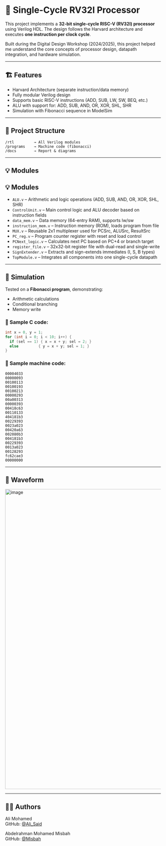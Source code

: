 # 🧠 Single-Cycle RV32I Processor

This project implements a **32-bit single-cycle RISC-V (RV32I) processor** using Verilog HDL. The design follows the Harvard architecture and executes **one instruction per clock cycle**.

Built during the Digital Design Workshop (2024/2025), this project helped me understand the core concepts of processor design, datapath integration, and hardware simulation.

---

## 🏗️ Features

- Harvard Architecture (separate instruction/data memory)
- Fully modular Verilog design
- Supports basic RISC-V instructions (ADD, SUB, LW, SW, BEQ, etc.)
- ALU with support for: ADD, SUB, AND, OR, XOR, SHL, SHR
- Simulation with Fibonacci sequence in ModelSim

---

## 📁 Project Structure

```
/rtl         → All Verilog modules
/programs    → Machine code (fibonacci)
/docs        → Report & diagrams
```

---

## 💡 Modules

## 💡 Modules

- `ALU.v` – Arithmetic and logic operations (ADD, SUB, AND, OR, XOR, SHL, SHR)
- `ControlUnit.v` – Main control logic and ALU decoder based on instruction fields
- `data_mem.v` – Data memory (64-entry RAM), supports lw/sw
- `instruction_mem.v` – Instruction memory (ROM), loads program from file
- `MUX.v` – Reusable 2x1 multiplexer used for PCSrc, ALUSrc, ResultSrc
- `PC_reg.v` – Program counter register with reset and load control
- `PCNext_logic.v` – Calculates next PC based on PC+4 or branch target
- `register_file.v` – 32x32-bit register file with dual-read and single-write
- `SignExtender.v` – Extracts and sign-extends immediates (I, S, B types)
- `TopModule.v` – Integrates all components into one single-cycle datapath

---

## 🧪 Simulation

Tested on a **Fibonacci program**, demonstrating:
- Arithmetic calculations
- Conditional branching
- Memory write

### 📝 Sample C code:
```c
int x = 0, y = 1;
for (int i = 0; i < 10; i++) {
  if (sel == 1) { x = x + y; sel = 2; }
  else         { y = x + y; sel = 1; }
}
```

### 🧾 Sample machine code:
```
00004033
00000093
00100113
00100193
00100213
00000293
00a00313
00000393
00418c63
00110133
404181b3
00229393
0023a023
00420a63
002080b3
004181b3
00229393
0013a023
00128293
fc62cae3
00000000

```

---

## 📸 Waveform

<img width="1600" height="971" alt="image" src="https://github.com/user-attachments/assets/9ebae06b-0769-4458-b8f3-97e26de06e6c" />


---

## 🙋‍♂ Authors

Ali Mohamed  
GitHub: [@Ali_Said](https://github.com/Ali-M-Said)

Abdelrahman Mohamed Misbah  
GitHub: [@Misbah](https://github.com/YoyoStark)
